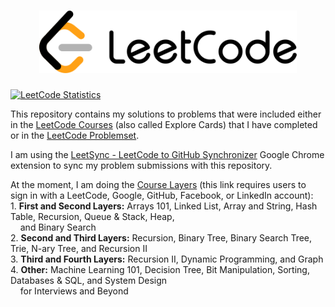 <h1 align="center"><img src="leetcode_logo.svg" height="100" title="LeetCode"/></h1>

<a href="https://leetcode.com/u/lubomir-m/"> 
         <img src="https://leetcard.jacoblin.cool/lubomir-m?theme=light&font=Noto%20Sans&animation=false" height="150" title="LeetCode Statistics"/></a>

This repository contains my solutions to problems that were included either in the [LeetCode Courses](https://leetcode.com/explore/) (also called Explore Cards) that I have completed or in the [LeetCode Problemset](https://leetcode.com/problemset/).

I am using the [LeetSync - LeetCode to GitHub Synchronizer](https://chromewebstore.google.com/detail/ppkbejeolfcbaomanmbpjdbkfcjfhjnd) Google Chrome extension to sync my problem submissions with this repository.

At the moment, I am doing the [Course Layers](https://leetcode.com/explore/learn/card/the-leetcode-beginners-guide/679/sql-syntax/4358/) (this link requires users to sign in with a LeetCode, Google, GitHub, Facebook, or LinkedIn account):
  <br>1. **First and Second Layers:** Arrays 101, Linked List, Array and String, Hash Table, Recursion, Queue & Stack, Heap,
  <br>&nbsp;&nbsp;&nbsp; and Binary Search
  <br>2. **Second and Third Layers:** Recursion, Binary Tree, Binary Search Tree, Trie, N-ary Tree, and Recursion II
  <br>3. **Third and Fourth Layers:** Recursion II, Dynamic Programming, and Graph
  <br>4. **Other:** Machine Learning 101, Decision Tree, Bit Manipulation, Sorting, Databases & SQL, and System Design
  <br>&nbsp;&nbsp;&nbsp; for Interviews and Beyond
